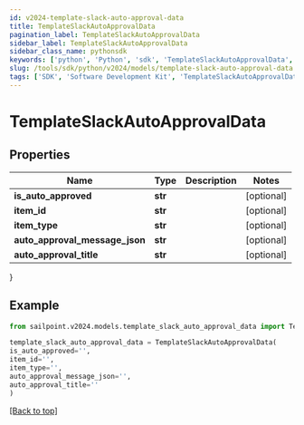 ```yaml
---
id: v2024-template-slack-auto-approval-data
title: TemplateSlackAutoApprovalData
pagination_label: TemplateSlackAutoApprovalData
sidebar_label: TemplateSlackAutoApprovalData
sidebar_class_name: pythonsdk
keywords: ['python', 'Python', 'sdk', 'TemplateSlackAutoApprovalData', 'V2024TemplateSlackAutoApprovalData'] 
slug: /tools/sdk/python/v2024/models/template-slack-auto-approval-data
tags: ['SDK', 'Software Development Kit', 'TemplateSlackAutoApprovalData', 'V2024TemplateSlackAutoApprovalData']
---
```


# TemplateSlackAutoApprovalData


## Properties

Name | Type | Description | Notes
------------ | ------------- | ------------- | -------------
**is_auto_approved** | **str** |  | [optional] 
**item_id** | **str** |  | [optional] 
**item_type** | **str** |  | [optional] 
**auto_approval_message_json** | **str** |  | [optional] 
**auto_approval_title** | **str** |  | [optional] 
}

## Example

```python
from sailpoint.v2024.models.template_slack_auto_approval_data import TemplateSlackAutoApprovalData

template_slack_auto_approval_data = TemplateSlackAutoApprovalData(
is_auto_approved='',
item_id='',
item_type='',
auto_approval_message_json='',
auto_approval_title=''
)

```
[[Back to top]](#) 

